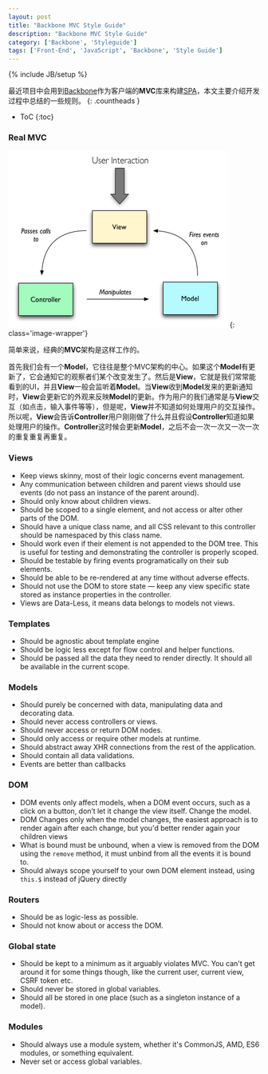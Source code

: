 ```yaml
---
layout: post
title: "Backbone MVC Style Guide"
description: "Backbone MVC Style Guide"
category: ['Backbone', 'Styleguide']
tags: ['Front-End', 'JavaScript', 'Backbone', 'Style Guide']
---
```

{% include JB/setup %}

最近项目中会用到[Backbone](http://backbonejs.org/)作为客户端的**MVC**库来构建[SPA](https://en.wikipedia.org/wiki/Single-page_application)，本文主要介绍开发过程中总结的一些规则。
{: .countheads }

* ToC
{:toc}

### Real MVC

![Real MVC](/assets/images/real_mvc.png)
{: class='image-wrapper'}

简单来说，经典的**MVC**架构是这样工作的。

首先我们会有一个**Model**，它往往是整个MVC架构的中心。如果这个**Model**有更新了，它会通知它的观察者们某个改变发生了。然后是**View**，它就是我们常常能看到的UI，并且**View**一般会监听着**Model**。当**View**收到**Model**发来的更新通知时，**View**会更新它的外观来反映**Model**的更新。作为用户的我们通常是与**View**交互（如点击，输入事件等等），但是呢，**View**并不知道如何处理用户的交互操作。所以呢，**View**会告诉**Controller**用户刚刚做了什么并且假设**Controller**知道如果处理用户的操作。**Controller**这时候会更新**Model**，之后不会一次一次又一次一次的重复重复再重复。

### Views

* Keep views skinny, most of their logic concerns event management.
* Any communication between children and parent views should use events (do not pass an instance of the parent around).
* Should only know about children views.
* Should be scoped to a single element, and not access or alter other parts of the DOM. 
* Should have a unique class name, and all CSS relevant to this controller should be namespaced by this class name.
* Should work even if their element is not appended to the DOM tree. This is useful for testing and demonstrating the controller is properly scoped.
* Should be testable by firing events programatically on their sub elements.
* Should be able to be re-rendered at any time without adverse effects.
* Should not use the DOM to store state — keep any view specific state stored as instance properties in the controller.
* Views are Data-Less, it means data belongs to models not views.

### Templates

* Should be agnostic about template engine
* Should be logic less except for flow control and helper functions.
* Should be passed all the data they need to render directly. It should all be available in the current scope.

### Models

* Should purely be concerned with data, manipulating data and decorating data.
* Should never access controllers or views.
* Should never access or return DOM nodes.
* Should only access or require other models at runtime.
* Should abstract away XHR connections from the rest of the application.
* Should contain all data validations.
* Events are better than callbacks

### DOM

* DOM events only affect models, when a DOM event occurs, such as a click on a button, don’t let it change the view itself. Change the model.
* DOM Changes only when the model changes, the easiest approach is to render again after each change, but you'd better render again your children views
* What is bound must be unbound, when a view is removed from the DOM using the `remove` method, it must unbind from all the events it is bound to.
* Should always scope yourself to your own DOM element instead, using `this.$` instead of jQuery directly

### Routers

* Should be as logic-less as possible.
* Should not know about or access the DOM.

### Global state

* Should be kept to a minimum as it arguably violates MVC. You can't get around it for some things though, like the current user, current view, CSRF token etc.
* Should never be stored in global variables.
* Should all be stored in one place (such as a singleton instance of a model).

### Modules

* Should always use a module system, whether it's CommonJS, AMD, ES6 modules, or something equivalent.
* Never set or access global variables.
